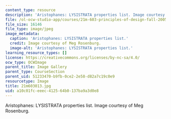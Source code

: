 ```yaml
---
content_type: resource
description: 'Aristophanes: LYSISTRATA properties list. Image courtesy of Meg Rosenburg.'
file: /ol-ocw-studio-app/courses/21m-603-principles-of-design-fall-2005/a10c01fceeec412564b0137ba9a3d0e8_21m603013.jpg
file_size: 16146
file_type: image/jpeg
image_metadata:
  caption: 'Aristophanes: LYSISTRATA properties list.'
  credit: Image courtesy of Meg Rosenburg.
  image-alt: 'Aristophanes: LYSISTRATA properties list.'
learning_resource_types: []
license: https://creativecommons.org/licenses/by-nc-sa/4.0/
ocw_type: OCWImage
parent_title: Image Gallery
parent_type: CourseSection
parent_uid: 51233470-b9fb-0ce2-2e58-d82a7c19c0e9
resourcetype: Image
title: 21m603013.jpg
uid: a10c01fc-eeec-4125-64b0-137ba9a3d0e8
---
```

Aristophanes: LYSISTRATA properties list. Image courtesy of Meg Rosenburg.